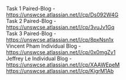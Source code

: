 Task 1 Paired-Blog -  
https://unswcse.atlassian.net/l/cp/Ds092W4G  
Task 2 Paired-Blog -  
https://unswcse.atlassian.net/l/cp/3vuJv1Gq  
Task 3 Paired-Blog -  
https://unswcse.atlassian.net/l/cp/8pxNsn1x  
Vincent Pham Individual Blog -  
https://unswcse.atlassian.net/l/cp/0x0mgZv1  
Jeffrey Le Individual Blog -  
https://unswcse.atlassian.net/l/cp/XAAWEpeM  
https://unswcse.atlassian.net/l/cp/KigrM1Ab
